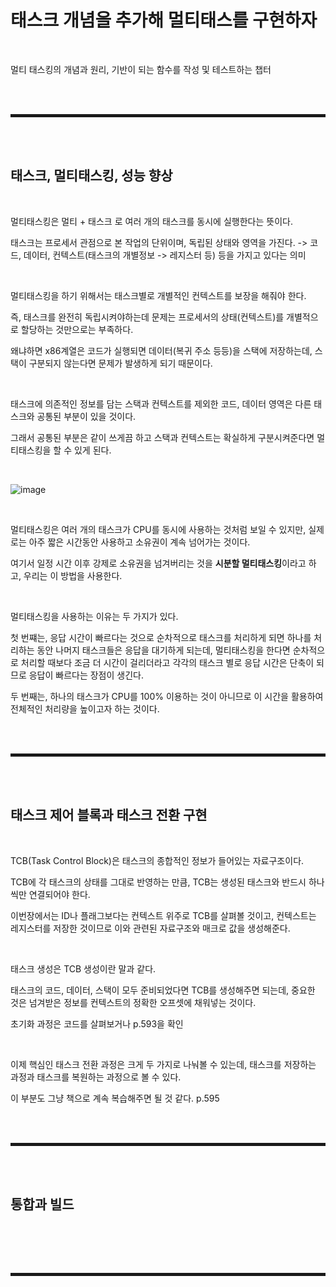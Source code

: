 # 태스크 개념을 추가해 멀티태스를 구현하자

<br>

멀티 태스킹의 개념과 원리, 기반이 되는 함수를 작성 및 테스트하는 챕터

<br><br>
<hr style="border: 2px solid;">
<br><br>

## 태스크, 멀티태스킹, 성능 향상

<br>

멀티태스킹은 멀티 + 태스크 로 여러 개의 태스크를 동시에 실행한다는 뜻이다.

태스크는 프로세서 관점으로 본 작업의 단위이며, 독립된 상태와 영역을 가진다. -> 코드, 데이터, 컨텍스트(태스크의 개별정보 -> 레지스터 등) 등을 가지고 있다는 의미

<br>

멀티태스킹을 하기 위해서는 태스크별로 개별적인 컨텍스트를 보장을 해줘야 한다.

즉, 태스크를 완전히 독립시켜야하는데 문제는 프로세서의 상태(컨텍스트)를 개별적으로 할당하는 것만으로는 부족하다.

왜냐하면 x86계열은 코드가 실행되면 데이터(복귀 주소 등등)을 스택에 저장하는데, 스택이 구분되지 않는다면 문제가 발생하게 되기 때문이다.

<br>

태스크에 의존적인 정보를 담는 스택과 컨텍스트를 제외한 코드, 데이터 영역은 다른 태스크와 공통된 부분이 있을 것이다.

그래서 공통된 부분은 같이 쓰게끔 하고 스택과 컨텍스트는 확실하게 구분시켜준다면 멀티태스킹을 할 수 있게 된다.

<br>

![image](https://user-images.githubusercontent.com/52172169/200830835-42dc1268-93a2-4a3b-ba99-06c177e889ff.png)

<br>

멀티태스킹은 여러 개의 태스크가 CPU를 동시에 사용하는 것처럼 보일 수 있지만, 실제로는 아주 짧은 시간동안 사용하고 소유권이 계속 넘어가는 것이다.

여기서 일정 시간 이후 강제로 소유권을 넘겨버리는 것을 **시분할 멀티태스킹**이라고 하고, 우리는 이 방법을 사용한다.

<br>

멀티태스킹을 사용하는 이유는 두 가지가 있다.

첫 번쨰는, 응답 시간이 빠르다는 것으로 순차적으로 태스크를 처리하게 되면 하나를 처리하는 동안 나머지 태스크들은 응답을 대기하게 되는데, 멀티태스킹을 한다면 순차적으로 처리할 때보다 조금 더 시간이 걸리더라고 각각의 태스크 별로 응답 시간은 단축이 되므로 응답이 빠르다는 장점이 생긴다.

두 번째는, 하나의 태스크가 CPU를 100% 이용하는 것이 아니므로 이 시간을 활용하여 전체적인 처리량을 높이고자 하는 것이다.

<br><br>
<hr style="border: 2px solid;">
<br><br>

## 태스크 제어 블록과 태스크 전환 구현

<br>

TCB(Task Control Block)은 태스크의 종합적인 정보가 들어있는 자료구조이다.

TCB에 각 태스크의 상태를 그대로 반영하는 만큼, TCB는 생성된 태스크와 반드시 하나씩만 연결되어야 한다.

이번장에서는 ID나 플래그보다는 컨텍스트 위주로 TCB를 살펴볼 것이고, 컨텍스트는 레지스터를 저장한 것이므로 이와 관련된 자료구조와 매크로 값을 생성해준다.

<br>

태스크 생성은 TCB 생성이란 말과 같다.

태스크의 코드, 데이터, 스택이 모두 준비되었다면 TCB를 생성해주면 되는데, 중요한 것은 넘겨받은 정보를 컨텍스트의 정확한 오프셋에 채워넣는 것이다.

초기화 과정은 코드를 살펴보거나 p.593을 확인

<br>

이제 핵심인 태스크 전환 과정은 크게 두 가지로 나눠볼 수 있는데, 태스크를 저장하는 과정과 태스크를 복원하는 과정으로 볼 수 있다.

이 부분도 그냥 책으로 계속 복습해주면 될 것 같다. p.595

<br><br>
<hr style="border: 2px solid;">
<br><br>

## 통합과 빌드

<br>





<br><br>
<hr style="border: 2px solid;">
<br><br>
